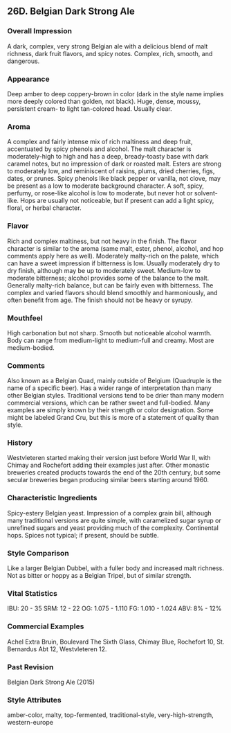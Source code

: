 ## 26D. Belgian Dark Strong Ale

### Overall Impression

A dark, complex, very strong Belgian ale with a delicious blend of malt richness, dark fruit flavors, and spicy notes. Complex, rich, smooth, and dangerous.

### Appearance

Deep amber to deep coppery-brown in color (dark in the style name implies more deeply colored than golden, not black). Huge, dense, moussy, persistent cream- to light tan-colored head. Usually clear.

### Aroma

A complex and fairly intense mix of rich maltiness and deep fruit, accentuated by spicy phenols and alcohol. The malt character is moderately-high to high and has a deep, bready-toasty base with dark caramel notes, but no impression of dark or roasted malt. Esters are strong to moderately low, and reminiscent of raisins, plums, dried cherries, figs, dates, or prunes. Spicy phenols like black pepper or vanilla, not clove, may be present as a low to moderate background character. A soft, spicy, perfumy, or rose-like alcohol is low to moderate, but never hot or solvent-like. Hops are usually not noticeable, but if present can add a light spicy, floral, or herbal character.

### Flavor

Rich and complex maltiness, but not heavy in the finish. The flavor character is similar to the aroma (same malt, ester, phenol, alcohol, and hop comments apply here as well). Moderately malty-rich on the palate, which can have a sweet impression if bitterness is low. Usually moderately dry to dry finish, although may be up to moderately sweet. Medium-low to moderate bitterness; alcohol provides some of the balance to the malt. Generally malty-rich balance, but can be fairly even with bitterness. The complex and varied flavors should blend smoothly and harmoniously, and often benefit from age. The finish should not be heavy or syrupy.

### Mouthfeel

High carbonation but not sharp. Smooth but noticeable alcohol warmth. Body can range from medium-light to medium-full and creamy. Most are medium-bodied.

### Comments

Also known as a Belgian Quad, mainly outside of Belgium (Quadruple is the name of a specific beer). Has a wider range of interpretation than many other Belgian styles. Traditional versions tend to be drier than many modern commercial versions, which can be rather sweet and full-bodied. Many examples are simply known by their strength or color designation. Some might be labeled Grand Cru, but this is more of a statement of quality than style.

### History

Westvleteren started making their version just before World War II, with Chimay and Rochefort adding their examples just after. Other monastic breweries created products towards the end of the 20th century, but some secular breweries began producing similar beers starting around 1960.

### Characteristic Ingredients

Spicy-estery Belgian yeast. Impression of a complex grain bill, although many traditional versions are quite simple, with caramelized sugar syrup or unrefined sugars and yeast providing much of the complexity. Continental hops. Spices not typical; if present, should be subtle.

### Style Comparison

Like a larger Belgian Dubbel, with a fuller body and increased malt richness. Not as bitter or hoppy as a Belgian Tripel, but of similar strength.

### Vital Statistics

IBU: 20 - 35
SRM: 12 - 22
OG: 1.075 - 1.110
FG: 1.010 - 1.024
ABV: 8% - 12%

### Commercial Examples

Achel Extra Bruin, Boulevard The Sixth Glass, Chimay Blue, Rochefort 10, St. Bernardus Abt 12, Westvleteren 12.

### Past Revision

Belgian Dark Strong Ale (2015)

### Style Attributes

amber-color, malty, top-fermented, traditional-style, very-high-strength, western-europe